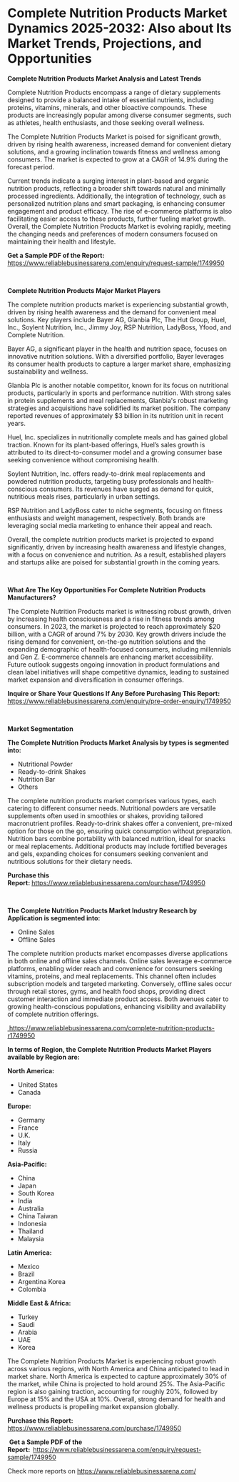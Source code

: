 <p><h1>Complete Nutrition Products Market Dynamics 2025-2032: Also about Its Market Trends, Projections, and Opportunities</h1></p><p><strong>Complete Nutrition Products Market Analysis and Latest Trends</strong></p>
<p><p>Complete Nutrition Products encompass a range of dietary supplements designed to provide a balanced intake of essential nutrients, including proteins, vitamins, minerals, and other bioactive compounds. These products are increasingly popular among diverse consumer segments, such as athletes, health enthusiasts, and those seeking overall wellness.</p><p>The Complete Nutrition Products Market is poised for significant growth, driven by rising health awareness, increased demand for convenient dietary solutions, and a growing inclination towards fitness and wellness among consumers. The market is expected to grow at a CAGR of 14.9% during the forecast period. </p><p>Current trends indicate a surging interest in plant-based and organic nutrition products, reflecting a broader shift towards natural and minimally processed ingredients. Additionally, the integration of technology, such as personalized nutrition plans and smart packaging, is enhancing consumer engagement and product efficacy. The rise of e-commerce platforms is also facilitating easier access to these products, further fueling market growth. Overall, the Complete Nutrition Products Market is evolving rapidly, meeting the changing needs and preferences of modern consumers focused on maintaining their health and lifestyle.</p></p>
<p><strong>Get a Sample PDF of the Report:&nbsp;</strong> <a href="https://www.reliablebusinessarena.com/enquiry/request-sample/1749950?utm_campaign=2114&utm_medium=2&utm_source=Github&utm_content=ia&utm_term=14022025&utm_id=complete-nutrition-products">https://www.reliablebusinessarena.com/enquiry/request-sample/1749950</a></p>
<p>&nbsp;</p>
<p><strong>Complete Nutrition Products Major Market Players</strong></p>
<p><p>The complete nutrition products market is experiencing substantial growth, driven by rising health awareness and the demand for convenient meal solutions. Key players include Bayer AG, Glanbia Plc, The Hut Group, Huel, Inc., Soylent Nutrition, Inc., Jimmy Joy, RSP Nutrition, LadyBoss, Yfood, and Complete Nutrition.</p><p>Bayer AG, a significant player in the health and nutrition space, focuses on innovative nutrition solutions. With a diversified portfolio, Bayer leverages its consumer health products to capture a larger market share, emphasizing sustainability and wellness.</p><p>Glanbia Plc is another notable competitor, known for its focus on nutritional products, particularly in sports and performance nutrition. With strong sales in protein supplements and meal replacements, Glanbia's robust marketing strategies and acquisitions have solidified its market position. The company reported revenues of approximately $3 billion in its nutrition unit in recent years.</p><p>Huel, Inc. specializes in nutritionally complete meals and has gained global traction. Known for its plant-based offerings, Huel’s sales growth is attributed to its direct-to-consumer model and a growing consumer base seeking convenience without compromising health. </p><p>Soylent Nutrition, Inc. offers ready-to-drink meal replacements and powdered nutrition products, targeting busy professionals and health-conscious consumers. Its revenues have surged as demand for quick, nutritious meals rises, particularly in urban settings.</p><p>RSP Nutrition and LadyBoss cater to niche segments, focusing on fitness enthusiasts and weight management, respectively. Both brands are leveraging social media marketing to enhance their appeal and reach.</p><p>Overall, the complete nutrition products market is projected to expand significantly, driven by increasing health awareness and lifestyle changes, with a focus on convenience and nutrition. As a result, established players and startups alike are poised for substantial growth in the coming years.</p></p>
<p>&nbsp;</p>
<p><strong>What Are The Key Opportunities For Complete Nutrition Products Manufacturers?</strong></p>
<p><p>The Complete Nutrition Products market is witnessing robust growth, driven by increasing health consciousness and a rise in fitness trends among consumers. In 2023, the market is projected to reach approximately $20 billion, with a CAGR of around 7% by 2030. Key growth drivers include the rising demand for convenient, on-the-go nutrition solutions and the expanding demographic of health-focused consumers, including millennials and Gen Z. E-commerce channels are enhancing market accessibility. Future outlook suggests ongoing innovation in product formulations and clean label initiatives will shape competitive dynamics, leading to sustained market expansion and diversification in consumer offerings.</p></p>
<p><strong>Inquire or Share Your Questions If Any Before Purchasing This Report:</strong> <a href="https://www.reliablebusinessarena.com/enquiry/pre-order-enquiry/1749950?utm_campaign=2114&utm_medium=2&utm_source=Github&utm_content=ia&utm_term=14022025&utm_id=complete-nutrition-products">https://www.reliablebusinessarena.com/enquiry/pre-order-enquiry/1749950</a></p>
<p>&nbsp;</p>
<p><strong>Market Segmentation</strong></p>
<p><strong>The Complete Nutrition Products Market Analysis by types is segmented into:</strong></p>
<p><ul><li>Nutritional Powder</li><li>Ready-to-drink Shakes</li><li>Nutrition Bar</li><li>Others</li></ul></p>
<p><p>The complete nutrition products market comprises various types, each catering to different consumer needs. Nutritional powders are versatile supplements often used in smoothies or shakes, providing tailored macronutrient profiles. Ready-to-drink shakes offer a convenient, pre-mixed option for those on the go, ensuring quick consumption without preparation. Nutrition bars combine portability with balanced nutrition, ideal for snacks or meal replacements. Additional products may include fortified beverages and gels, expanding choices for consumers seeking convenient and nutritious solutions for their dietary needs.</p></p>
<p><strong>Purchase this Report:&nbsp;</strong><a href="https://www.reliablebusinessarena.com/purchase/1749950?utm_campaign=2114&utm_medium=2&utm_source=Github&utm_content=ia&utm_term=14022025&utm_id=complete-nutrition-products">https://www.reliablebusinessarena.com/purchase/1749950</a></p>
<p>&nbsp;</p>
<p><strong>The Complete Nutrition Products Market Industry Research by Application is segmented into:</strong></p>
<p><ul><li>Online Sales</li><li>Offline Sales</li></ul></p>
<p><p>The complete nutrition products market encompasses diverse applications in both online and offline sales channels. Online sales leverage e-commerce platforms, enabling wider reach and convenience for consumers seeking vitamins, proteins, and meal replacements. This channel often includes subscription models and targeted marketing. Conversely, offline sales occur through retail stores, gyms, and health food shops, providing direct customer interaction and immediate product access. Both avenues cater to growing health-conscious populations, enhancing visibility and availability of complete nutrition offerings.</p></p>
<p><a href="https://www.reliablebusinessarena.com/complete-nutrition-products-r1749950?utm_campaign=2114&utm_medium=2&utm_source=Github&utm_content=ia&utm_term=14022025&utm_id=complete-nutrition-products">&nbsp;https://www.reliablebusinessarena.com/complete-nutrition-products-r1749950</a></p>
<p><strong>In terms of Region, the Complete Nutrition Products Market Players available by Region are:</strong></p>
<p>
    <p> <strong> North America: </strong>
        <ul>
            <li>United States</li>
            <li>Canada</li>
        </ul>
        </p> 
    <p> <strong> Europe: </strong>
        <ul>
            <li>Germany</li>
            <li>France</li>
            <li>U.K.</li>
            <li>Italy</li>
            <li>Russia</li>
        </ul>
        </p> 
    <p> <strong> Asia-Pacific: </strong>
        <ul>
            <li>China</li>
            <li>Japan</li>
            <li>South Korea</li>
            <li>India</li>
            <li>Australia</li>
            <li>China Taiwan</li>
            <li>Indonesia</li>
            <li>Thailand</li>
            <li>Malaysia</li>
        </ul>
        </p> 
    <p> <strong> Latin America: </strong>
        <ul>
            <li>Mexico</li>
            <li>Brazil</li>
            <li>Argentina Korea</li>
            <li>Colombia</li>
        </ul>
        </p> 
    <p> <strong> Middle East & Africa: </strong>
        <ul>
            <li>Turkey</li>
            <li>Saudi</li>
            <li>Arabia</li>
            <li>UAE</li>
            <li>Korea</li>
        </ul>
    </p>
    </p>
<p><p>The Complete Nutrition Products Market is experiencing robust growth across various regions, with North America and China anticipated to lead in market share. North America is expected to capture approximately 30% of the market, while China is projected to hold around 25%. The Asia-Pacific region is also gaining traction, accounting for roughly 20%, followed by Europe at 15% and the USA at 10%. Overall, strong demand for health and wellness products is propelling market expansion globally.</p></p>
<p><strong>Purchase this Report: </strong><a href="https://www.reliablebusinessarena.com/purchase/1749950?utm_campaign=2114&utm_medium=2&utm_source=Github&utm_content=ia&utm_term=14022025&utm_id=complete-nutrition-products">https://www.reliablebusinessarena.com/purchase/1749950</a></p>
<p>&nbsp;<strong>Get a Sample PDF of the Report:&nbsp;&nbsp;</strong><a href="https://www.reliablebusinessarena.com/enquiry/request-sample/1749950?utm_campaign=2114&utm_medium=2&utm_source=Github&utm_content=ia&utm_term=14022025&utm_id=complete-nutrition-products">https://www.reliablebusinessarena.com/enquiry/request-sample/1749950</a></p>
<p><strong></strong></p>
<p>Check more reports on <a href="https://www.reliablebusinessarena.com/?utm_campaign=2114&utm_medium=2&utm_source=Github&utm_content=ia&utm_term=14022025&utm_id=complete-nutrition-products">https://www.reliablebusinessarena.com/</a></p>